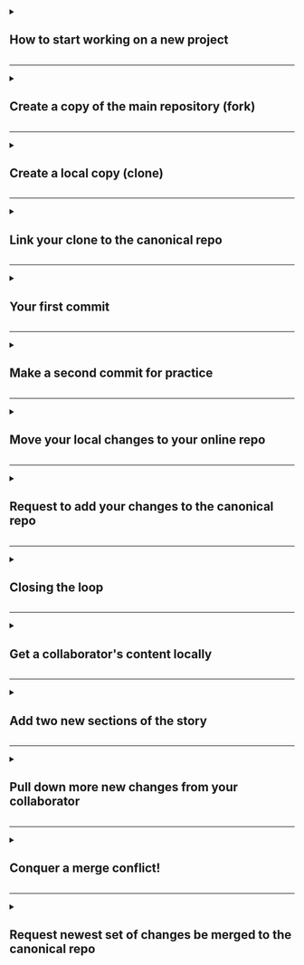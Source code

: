 <details>
<summary><h2>How to start working on a new project</h2></summary>

Scenario: You are pointed to a code repository on GitHub (this one) for a project that you just joined. You need to start contributing to this codebase. Where do you start? 

So far in the GitHub lessons, you've learned about using GitHub for version control to make and save changes (commit) and merge those changes into the code (pull request). You were also taught how to use branches to keep your code separate from the canonical codebase. However, that is not the only workflow that can be followed when using Git and GitHub. In our group, we use a slightly different version in order to manage collaborative development. Below is a generic depiction of our version control workflow. It is known more widely as the "fork-and-pull workflow".

![image](https://user-images.githubusercontent.com/13220910/81212295-4bf05a80-8f9a-11ea-8302-99a231f61480.png)

There is a main version of the code that people are collaboratively developing. Each contributor has their own version of this code online and locally. Changes are made locally, sent to their online version, and then combined with the collaborative version of the code. Contributors are able to get the changes from other users by syncing their local version with the collaborative version of the code. Now let's look at that workflow using Git + GitHub terminology.

![image](https://user-images.githubusercontent.com/13220910/81212707-dfc22680-8f9a-11ea-8fc8-ad0d960d8207.png)

There is a main version of the code that people are collaboratively developing (`upstream repository`). Each contributor has their own version of this code online (`forked repository`) and locally (`cloned repository`). Changes are saved locally (`commit`), sent to their online version (`pushed to their fork`), and then combined with the collaborative version of the code (`merged with a pull request`). Contributors are able to get the changes from other users by syncing their local version with the collaborative version of the code (`pull the upstream repository`).

We are going to walk through each of these steps within the workflow in this lesson. We will also learn about merge conflicts and what a `.gitignore` file is all about. 

</details>

<hr>

<details>
<summary><h2>Create a copy of the main repository (fork)</h2></summary>

The first step in our workflow when working on a new project is to fork the canonical repository. This creates a copy of the repository that is specific to your user on GitHub. Everyone that is working on the project has their own fork of the repository where they can safely make changes without impacting the main code or other contributor's code.

----
**Action:** Fork this repo!

1. Open the main repository page, `https://github.com/USGS-R/ds-gitflows-[username]`.
2. Click the "Fork" button at the top right (see image below).

![image](https://user-images.githubusercontent.com/13220910/81218905-94147a80-8fa4-11ea-9685-09ae5b335bdf.png)

3. If prompted with `Where should we fork ...`, choose your user account.
4. When it is complete, you should be on a new webpage. Instead of `padilla410/ds-gitflows-[username]`, you will now see `[username]/ds-gitflows-[username]` at the top.

Congratulations! You've made your own copy of the main repository.

</details>

<hr>

<details>
<summary><h2>Create a local copy (clone)</h2></summary>

The next step in our workflow is to clone your fork. This creates a local copy of the repository that is specific to your user on GitHub. The local copy is where you will make changes to the codebase. 

----
**Action:** Clone this repo!

1. Open the GitHub page for your fork, e.g. `https://github.com/[username]/ds-gitflows-[username]`. *A navigation note*: from your fork, you can easily navigate back to the canonical repository by clicking the link next to "forked from" at the top, just below your forked repository name. From the canonical repo page, you can get back to your fork by clicking the fork button on the canonical repo and choosing your existing fork from the list.
2. Click the `Clone or download` button. Again, make sure you are ***on your fork***. This means that you see `[username]/ds-gitflows-[username]` at the top of the page with `forked from USGS-R/ds-gitflows-[username]` underneath.
3. Copy the SSH address, not the HTTPS one (see image below). We should have already set up your SSH keys, but if not, follow [these instructions to generate an SSH key](https://help.github.com/en/github/authenticating-to-github/generating-a-new-ssh-key-and-adding-it-to-the-ssh-agent) and [these instructions to add the SSH key to your GitHub account](https://help.github.com/en/github/authenticating-to-github/adding-a-new-ssh-key-to-your-github-account). When you come back to the page, you should have the SSH option.

![image](https://user-images.githubusercontent.com/13220910/81214134-01241200-8f9d-11ea-9acc-994e0ccf368f.png)

4. Open Git Bash on your computer.
5. Change the working directory ([use `cd`](https://stackoverflow.com/questions/17753986/how-to-change-directory-using-windows-command-line)) to the location where you would like to create the cloned directory. I would recommend creating a folder somewhere in your D drive to put GitHub projects.
6. Type `git clone [insert URL]` and hit enter, e.g. `git clone git@github.com:[username]/ds-gitflows-[username].git`. Note that you cannot CTRL+V to paste into Git Bash. Right click and choose paste instead.
7. A new folder with the same name as the repository is now available in your working directory. In the folder, you will find the same files and file structure that you can see on GitHub.

You have now successfully cloned your fork!

</details>

<hr>

<details>
<summary><h2>Link your clone to the canonical repo</h2></summary>

We refer to online versions of GitHub repositories as "remotes". If you open Git Bash to your project directory (you may need to `cd ds-gitflows-[username]` from the end of the last issue) and run `git remote -v`, you will see a list of remotes and their URLs that are currently associated with your local copy. Currently, you have one remote - your fork of the repository - though you will see both a fetch and push option for it. It is referred to as the `origin` because your local copy *originated* from it. 

What we need to do now is link the canonical repository to your local copy. This closes the loop and enables you to pull down changes that collaborators have merged to the main repo into your local version. We refer to the online canonical version as the `upstream` repo and it is a `remote` because it is online.

----
**Action:** Link your cloned repository to the upstream remote.

1. Open the GitHub page for the main (or canonical) repository, `https://github.com/USGS-R/ds-gitflows-[username]`
2. Just like in the previous step, click `Clone or download`
3. Copy the SSH URL (not the HTTPS URL)
4. Open Git Bash to your project's working directory.  
5. Type `git remote add upstream [insert URL]`, e.g. `git remote add upstream https://github.com/USGS-R/ds-gitflows-[username]`. *Reminder:* you cannot CTRL+V to paste into Git Bash. Right click and choose paste instead.
6. Hit enter.
7. Now, when you run `git remote -v` you should see a list with both an `upstream` remote and an `origin` remote.

You have now set up your new project for collaborative development! We are ready to start making changes. Close this issue and move on to the next one.

</details>

<hr>

<details>
<summary><h2>Your first commit</h2></summary>

You are now ready to start contributing your own content to the project! Normally, you would be adding new files, editing lines of code, etc; however, to keep this tutorial programming language-agnostic, we will be editing text in a Markdown document. I think you have already learned about Markdown but if not, visit [this quick article](https://guides.github.com/features/mastering-markdown/) to learn about it.

We will be using the `dryville_story.md` file to illustrate changes to a repository. First, you will make a change and then save it with Git.

----
**Action:** Add text to the story and commit your change.

1. Before we make any changes, let's check that we are starting from a clean slate. Run `git status` in Git Bash in your project directory. You should see a message that says "nothing to commit". This means that there are no changes on your local copy and it exactly matches the content on your remote fork (the `origin` repo). This is good!
1. Now, open the `dryville_story.md` file on your computer. Any text editor will do, such as [Notepad++](https://notepad-plus-plus.org/downloads/). Currently, there is a title (denoted by `#`) and two sub-headers (denoted by `##`) with text. You can also see the syntax for hyperlinks, `[text that appears](link/to/the/website)`. To see how this syntax is rendered on GitHub, open the `dryville_story.md` file on GitHub by going to the main repo (`https://github.com/USGS-R/ds-gitflows-[username]`) and clicking the file name.
1. Now, we will add the next section of the story (we are recreating the story available [here on the USGS Water Science School](https://www.usgs.gov/special-topic/water-science-school/science/story-water-dryville)). Open that link. The next section in the story that we don't have in our file yet is called "Getting Water to Your Homes". Add the title (use `##`), the body text, and the appropriate link for the words "over 8 pounds a gallon" to the `dryville_story.md` file locally. Save the file.
1. Now, we have made a change in our local repo. If you run `git status` in Git Bash, you should see the words "modified: dryville_story.md". This means that Git detects a new change. At this point, you could run `git diff` to visually see the changes you made: red = original, green = changed (if you do this and see a `:` at the bottom of your bash window, type `q` to get out of the diff view before proceeding). You will also see the words "no changes added to commit". This is because we have not told Git to record these changes; we have not "staged" them. 
1. We now need to stage these changes so that they can be included in our commit. To stage our changes, run `git add dryville_story.md`. Now when you run `git status`, you see that the "modified: dryville_story.md" change is listed under "Changes to be committed". We are now ready to make a commit.
1. To make a commit, run `git commit -m "[insert your message here]"`. For this change, we will run `git commit -m "add getting-water-to-your-homes section"`. Any change that was listed under the "Changes to be committed" section when we ran `git status` will be included in this commit.
1. Run `git status` again. We should be back to where we started. There is "nothing to commit" because we don't have any additional changes to the repository content - we already committed our only changes. However, you will also see that it says "Your branch is ahead of 'origin/master' by 1 commit". We'll talk about that later.

You have now made a commit and recorded your changes with Git! Close this issue and move on to the next one.

</details>

<hr>

<details>
<summary><h2>Make a second commit for practice</h2></summary>

Practice makes perfect - let's make a second commit to our local repo.

----
**Action:** Add the next section's text and commit this change.

1. If you run `git status` in Git Bash  right now, you should see a message that says "nothing to commit" and also "Your branch is ahead of 'origin/master' by 1 commit". 
1. Open the `dryville_story.md` file on your computer and add the next section of [the story](https://www.usgs.gov/special-topic/water-science-school/science/story-water-dryville), which is called "Dryville's First Water Works". Keep the same formatting as before (`##` for the title, `[inline text](url)` for hyperlinks). Save the file.
1. We have now made a second change in our local repo. If you run `git status` in Git Bash, you should see the words "modified: dryville_story.md". This means that Git detects your change. You will also see the words "no changes added to commit". This is because we still need to stage our changes. Note that you will still see "Your branch is ahead of 'origin/master' by 1 commit" - more on that later.
1. Run `git add dryville_story.md` to stage these changes so that they can be included in our next commit. Now when you run `git status`, you see that the "modified: dryville_story.md" change is listed under "Changes to be committed". We are now ready to make a commit.
1. Run `git commit -m "add dryvilles-first-water-works section"` to make a second commit.
1. Run `git status` again. We should be back to where we started. There is "nothing to commit" because we don't have any additional changes to the repository content - we already committed our changes. However, you will now see that it says "Your branch is ahead of 'origin/master' by 2 commits". We'll talk about that next.

You have now made two commits and recorded your changes with Git! Close this issue and move on to the next one.


</details>

<hr>

<details>
<summary><h2>Move your local changes to your online repo</h2></summary>

At this point, we have made our file changes and are satisfied with the state of our local repository. It is time to join these changes with the main repository so that our collaborators can use them. Before we can merge our changes with the main repository, we need to get our local changes onto our fork on GitHub.

----
**Action:** Push your changes to your GitHub fork. 

1. If you run `git status` in Git Bash  right now, you should see a message that says "nothing to commit" and also "Your branch is ahead of 'origin/master' by 2 commits". This means that our local version has 2 new changes that do not appear in our remote fork (called the `origin` because our local version *originated* from it). 
1. To get our local changes to appear on our remote fork, we need to "push" them there. To do so, run `git push`. By default, it will push changes up to the `origin` remote `master` branch (we aren't using branching just yet, so everything is the `master` branch). If you want to be more explicit, you can run `git push [remote name] [branch name]`. For example, `git push origin master` will do the same as `git push`.
1. After you run this successfully, you will see "To github.com:[username]/ds-gitflows-template.git" near the bottom. It is telling you where those changes went, which is to your remote fork. Yay!
1. Go to your fork's webpage (`https://github.com/[username]/ds-gitflows-[username]`) and click on the `commits` button (see image below). You should see your two commit messages appear there.

![image](https://user-images.githubusercontent.com/13220910/81228151-2b80ca00-8fb3-11ea-9ffe-885791732755.png)

You have pushed your changes up to GitHub! Close this issue and move on to the next one.


</details>

<hr>

<details>
<summary><h2>Request to add your changes to the canonical repo</h2></summary>

With the new changes on your fork, your are now ready to create a pull request (PR). A PR bundles all of your commits together and *requests* that they be *pull*ed into the canonical repository. When a PR is opened, you typically request that a collaborator review your changes. They can look at your PR and examine how the sum of all of your commits differ from the existing canonical repo. They can make suggestions for revisions to specific lines and ask for changes before they merge your contributions into the main repo. 

For now, we will discuss how to open a pull request.

----
**Action:** Open a pull request. 

1. Go to **your fork's** webpage (`https://github.com/[username]/ds-gitflows-[username]`). At the top, you will see a "New pull request button" (see image below). Click that button.

![image](https://user-images.githubusercontent.com/13220910/81233801-17da6100-8fbd-11ea-9a84-07c9a9a3e705.png)

2. Before your pull request is actually created, you should verify that you are requesting the correct changes be merged with the correct repository. For now, we are not working with branches, so don't worry about the fields that say "master". However, you should verify that the `base repository` is set to the project canonical repo (`USGS-R/ds-gitflows-[username]` in this case) and that the `head repository` is set to your fork (`[username]/ds-gitflows-[username]`). You also need to verify the commits lists. It should list the two that you just created.
3. When you have checked those things, you can click the green "Create pull request" button.
4. You still haven't made the pull request yet - one more step. You now need to title your pull request and add a description about your changes. I believe this was discussed earlier but if you need a refresher, [here is an article about some common best practices when it comes to PRs](https://www.atlassian.com/blog/git/written-unwritten-guide-pull-requests). In your description, make sure to reference this issue by typing `#[issue number]`. 
5. Once you add a title and description, click the cog next to the `Reviewers` feature on the right bar and select @lindsayplatt as the reviewer from the drop-down menu. If you do not have the option to add a reviewer, do step 6 and then add the reviewer after.
6. Now you are ready - click "Create pull request"

You have now successfully created a PR! Wait for your PR to be reviewed and merged. Once your PR has been merged, close this issue and move on to the next one.


</details>

<hr>

<details>
<summary><h2>Closing the loop</h2></summary>

Congratulations - your PR was merged and you have successfully changed the canonical repository. You are almost a Git Pro! 

Merging a PR creates a commit on the canonical repository. Even though the most recent changes were your additions, technically your fork and local repository do not have that "merge" commit and are now out-of-date with the canonical repo. So, what we will do now is learn how to close the loop after your PR is merged.

----
**Action:** Close the loop. 

1. Open Git Bash and make sure you are in your project's directory (reminder: use `cd`).
1. Pull down changes from the canonical repository (aka the "upstream" remote) by running `git pull upstream master`.
1. We now have changes locally that do not appear on our fork (aka the "origin" remote). So if we run `git status`, we get the message "Your branch is ahead of 'origin/master' by X commits".
1. Just like we did earlier, we can push our local changes to our fork by running `git push` (or `git push origin master` to be explicit).
1. Now when you run `git status`, you should see that everything is up-to-date and there is nothing to commit. 

You have successfully closed the loop after your PR was merged! Close this issue and move to the next one.


</details>

<hr>

<details>
<summary><h2>Get a collaborator's content locally</h2></summary>

Scenario: After your content was merged, a collaborator tells you that they added additional content. You want to keep working, but you don't want to duplicate anything they did. You now need to pull in their content to your local repository before you continue working. Don't worry, we have done this before. We just need to pull down any new changes from the canonical repository!

----
**Action:** Pull down a collaborator's contributions to the canonical repository. 

1. First, verify that you did indeed close the previous issue.
1. Now, visit that canonical repository on GitHub and look at the commits (go to `https://github.com/USGS-R/ds-gitflows-[username]` and click on "commits"). You should see a new commit that was not created by you. 
1. Click on the commit name to see what changes were made. Looks like your collaborator added the next section of the story! 
1. Our goal is to continue this work and add another section but first, we need to get our collaborator's changes locally. Before pulling down changes, verify that you don't have any uncommitted changes locally. Run `git status` and look for the phrase, "nothing to commit".
1. Next, pull their changes down using `git pull upstream master`. Remember, the "canonical repository" is referred to as the "upstream" remote in git commands.
1. Now when you open your `dryville_story.md` file locally, you should see the "Be Gone, Dirty Water" section is the last in the file. 

Great! You successfully pulled down contributions that someone else on your team made to the repository. Next, we will add another section. Close this issue and move to the next one.


</details>

<hr>

<details>
<summary><h2>Add two new sections of the story</h2></summary>

Time to add on to this story. We've done this a couple times now, so the edit-save-add-commit pattern should be getting familiar.

----
**Action:** Add text for the next two sections and commit those changes.

1. If you run `git status` in Git Bash  right now, you should see a message that says "nothing to commit" and also "Your branch is ahead of 'origin/master' by 1 commit" (that one commit is the one from your collaborator that has not yet been pushed to your fork). 
1. Open the `dryville_story.md` file on your computer and add the next section of [the story](https://www.usgs.gov/special-topic/water-science-school/science/story-water-dryville), which is called "Your First Flood". Keep the same formatting as before (`##` for the title, `[inline text](url)` for hyperlinks). Save the file.
1. If you run `git status` in Git Bash, you should see the words "modified: dryville_story.md". This means that Git detects your change. You will also see the words "no changes added to commit". This is because we still need to stage our changes. Note that you will still see "Your branch is ahead of 'origin/master' by 1 commit" - we still haven't pushed since we pulled down our collaborator's changes.
1. Run `git add dryville_story.md` to stage these changes so that they can be included in our next commit. Now when you run `git status`, you see that the "modified: dryville_story.md" change is listed under "Changes to be committed". We are now ready to make a commit.
1. Run `git commit -m "add your-first-flood section"` to make a commit.
1. Run `git status` again. We should be back to where we started. There is "nothing to commit" because we don't have any additional changes to the repository content - we already committed our changes. However, you will now see that it says "Your branch is ahead of 'origin/master' by 2 commits".
1. Now repeat for "Storing Water for a Rainy Day". Copy and paste text from [the complete story](https://www.usgs.gov/special-topic/water-science-school/science/story-water-dryville). Keep the same formatting as before (`##` for the title, `[inline text](url)` for hyperlinks). Save the file.
1. Run `git add dryville_story.md` to stage these changes.
1. Run `git commit -m "add storing-water-for-a-rainy-day section"` to make a commit.
1. Now `git status` shows that we are ahead of `origin/master` by 3 commits.

You have now made two new commits. Close this issue and move on to the next one.


</details>

<hr>

<details>
<summary><h2>Pull down more new changes from your collaborator</h2></summary>

In the last issue, we made two commits that added two new sections of the story to our `dryville_story.md` file. Huzzah! Everything is peachy. However, while you were doing that, your collaborator also decided to add to the story and they committed before you. Now, we need to once again pull down their changes before moving on.

----
**Action:** Pull down your collaborator's most recent additions. 

1. First, verify that you did indeed close the previous issue.
1. Before pulling down changes, verify that you don't have any uncommitted changes locally. Run `git status` and look for the phrase, "nothing to commit".
1. Next, pull their changes down using `git pull upstream master`. 
1. Uh oh, there seems to be an issue. When we pulled down those changes, the message "CONFLICT (content): Merge conflict in dryville_story.md" appeared. We must have been editing the same line of the file as our collaborator.

Your first merge conflict! Everything will be OK, promise :) Close this issue and move on to the next one.


</details>

<hr>

<details>
<summary><h2>Conquer a merge conflict!</h2></summary>

In the last issue, we pulled down changes from our collaborator and realized that there was a merge conflict. This occurs when you edit the same line of code. In this case, you both added on to the last line of the file. Don't worry - merge conflicts are not as intimidating as they may seem. Let's do this!

----
**Action:** Fix the merge conflict. 

1. Open your local `dryville_story.md` file.
1. Scroll through the file and look for where the merge conflict happens. Merge conflicts are denoted by `<<<<<<<` at the start and `>>>>>>>` at the end. Sometimes, there are multiple conflicts and each will be sectioned off with the left and right pointing carrots.
1. We have one merge conflict in this situation, so that makes this easier. Merge conflicts happen because Git doesn't know which are the correct lines. A human needs to intervene and decide what to keep and what not to keep. Look at your conflict in `dryville_story.md`. The content between `<<<<<<< HEAD` and `=======` is the content that existed in your version of the file before you attempted to pull other changes. The content between `=======` and `>>>>>>>` is what you pulled down and tried to merge. Examine the differences between the content in those sections.
1. The most obvious difference is that your version has the `Your First Flood` section, while the version you are trying to merge does not. So, you would want to keep the `Your First Flood` text. Cut and paste that section so that it is outside and above the `<<<<<<< HEAD` section (see below).

```
## Your First Flood

You're again happy until the first desert downpour hits. The rain flows down the hills (runoff) into Dryville's town center and suddenly you have your first flood — more unwanted water (and the mud it carries with it) to deal with. You decide to build a set of storm drains to fix this problem. Lay some more (this time BIG) pipes through town with intakes where the water collects in low spots. Storm water will flow into these pipes and be sent on its way downhill into your creek. Another problem solved.

But when the storm hit, Dryville Creek overflowed and flooded some houses that were built on the flood plain, the flat ground alongside of the creek. You can do two things here. Look at the lay of the land and decide what parts of the creek bed will flood most often when it really rains and don't allow people to build houses there, or build a dam upstream to create a reservoir to trap storm water before it floods into town. Your reservoir can then release the water slowly over a long period of time, thus preventing floods and recharging ground water.

<<<<<<< HEAD
## Storing Water for a Rainy Day

You start thinking... a reservoir (you can call it a lake) above town could really serve a lot of purposes. A lake will provide a place for you to have fun — go swimming, boating, catch catfish, and relax. You can run your water-supply intake pipes from the lake instead of from your creek, especially since the flood destroyed your water-intake pumping station. With a dam you can release only the amount of water you want into the creek below the dam, thus making sure you have just the right amount of water running in Dryville Creek at all times. A dam would even help prevent flooding downstream because you can hold extra rainfall and runoff during a storm and slowly release it afterward. You can build a bigger paddle wheel, or, better yet, construct a real [hydroelectric power plant](https://www.usgs.gov/special-topic/water-science-school/science/hydroelectric-power-water-use) in your dam to start generating electricity! More problems solved.
=======
## Storing Water for a Rainy Day

You start thinking... a reservoir (you can call it a lake) above town could really serve a lot of purposes. A lake will provide a place for you to have fun — go swimming, boating, catch catfish, and relax. You can run your water-supply intake pipes from the lake instead of from your creek, especially since the flood destroyed your water-intake pumping station. With a dam you can release only the amount of water you want into the creek below the dam, thus making sure you have just the right amount of water running in Dryville Creek at all times. A dam would even help prevent flooding downstream because you can hold extra rainfall and runoff during a storm and slowly release it afterward. You can build a bigger paddle wheel, or, better yet, construct a real hydroelectric power plant in your dam to start generating electricity! More problems solved.
>>>>>>> afd002e4b66f31f815e4236ffa6ea3e17f127e1d
```

5. Now, continuing on. Examine the differences between the "Storing Water for a Rainy Day" sections. Can you find any?
6. The only difference should be that your version (the top one) has a hyperlink for the hydroelectric power plant, while the version that is being merged does not. So, we actually want to keep only the version that you created. 
7. Delete the content between `=======` and `>>>>>>>`.
8. Now you are left with the merge conflict symbols and the correct version of the "Storing Water for a Rainy Day" section. Delete all of the symbols related to the merge conflict (`<<<<<<< HEAD`, `=======`, and `>>>>>>> [random letters/numbers]`). Now, you should be back to where you started (which happens in merge conflict resolution sometimes).
9. Save the file.
10. The last step for resolving a merge confict is to commit your changes. Follow the same pattern as before. Running `git status` will show you that you have an unresolved merge conflict. Just as before, run `git add dryville_story.md` to stage your changed file. Then commit by running `git commit -m "resolve merge conflict"`. 
11. Now, when you run `git status` you will see that you don't have any changes to commit (but your branch still ahead of origin/master - see next issue).

You successfully resolved a conflict! Close this issue and move on to the next one.


</details>

<hr>

<details>
<summary><h2>Request newest set of changes be merged to the canonical repo</h2></summary>

We are now ready to push our local changes (including the resolved merge conflict) up to our fork (aka remote "origin"). Then, we can open a pull request (PR). 

----
**Action:** Push your changes to your GitHub fork and open a PR. 

1. If you run `git status` in Git Bash  right now, you should see a message that says "nothing to commit" and also "Your branch is ahead of 'origin/master' by X commits". Our local version has new changes that do not appear in our fork (aka the remote `origin` because our local version *originated* from it). 
1. Just as before, we need to "push" our local changes to our remote fork. Run `git push origin master` to do so. 
1. Go to **your fork's** webpage (`https://github.com/[username]/ds-gitflows-[username]`) and click on the `commits` button (see image below). You should see your new commit messages appear there.
1. Now, click the "Code" tab to go back to your fork's home page. At the top, click the "New pull request button".
1. Before your pull request is actually created, you need to verify that you are requesting the correct changes be merged with the correct repository. Remember, we are not working with branches, so don't worry about the fields that say "master". However, you should verify that the `base repository` is set to the project canonical repo (`USGS-R/ds-gitflows-[username]`) and that the `head repository` is set to your fork (`[username]/ds-gitflows-[username]`).
1. After verifying, click the green "Create pull request" button.
1. Add a title to your pull request and a description about your changes. In your description, make sure to reference this issue by typing `#[issue number]`. 
1. Once you add a title and description, click the cog next to the `Reviewers` feature on the right bar and select @lindsayplatt as the reviewer from the drop-down menu. If you do not have the option to add a reviewer, do step 9 and then add the reviewer after.
1. Now, click "Create pull request".

You have successfully made a second pull request! Wait for your PR to be reviewed and merged. Once your PR has been merged, close this issue and move on to the next one.


/details>

<hr>

<details>
<summary><h2>Close another loop after a merged PR</h2></summary>

Your PR was merged! Yay! Now, remember that "closing the loop" thing we did after our last PR was merged? Let's do it again.

Merging a PR creates a commit on the canonical repository. Even though the most recent changes were your additions, technically your fork and local repository do not have that "merge" commit and are now out-of-date with the canonical repo. So, we need to close the loop.

----
**Action:** Close the loop. 

1. Open Git Bash and make sure you are in your project's directory (reminder: use `cd`).
1. Pull down changes from the canonical repository (aka the "upstream" remote) by running `git pull upstream master`.
1. We now have changes locally that do not appear on our fork (aka the "origin" remote). So if we run `git status`, we get the message "Your branch is ahead of 'origin/master' by X commits".
1. Just like we did earlier, we can push our local changes to our fork by running `git push` (or `git push origin master` to be explicit).
1. Now when you run `git status`, you should see that everything is up-to-date and there is nothing to commit. 

You have once again closed the loop after your PR was merged! Close this issue and move to the next one.

/details>

<hr>

<details>
<summary><h2>Using a gitignore file</h2></summary>

The last topic we are going to cover in this tutorial is the `.gitignore` file. These files are used when you have a local file that you don't want to track changes to in a commit or put on GitHub. You simply add the name of the file (including directory structure when applicable) to the `.gitignore` file to have Git *ignore* it (see what they did there?). This practice is often used for intermediate files created by processes within your repo, temporary files, or really large data that need to be stored elsewhere. Additional information about `.gitignore` files can be found in [this article](https://www.pluralsight.com/guides/how-to-use-gitignore-file).

----
**Action:** Add a file and then gitignore it.

1. First, open the `.gitignore` file that is in your local directory using a text editor (for example, Notepad++). It should be completely empty.
1. Next, download [this image](https://prd-wret.s3.us-west-2.amazonaws.com/assets/palladium/production/s3fs-public/styles/carousel_large/public/thumbnails/image/wss-wu-dryville.jpg?itok=uxY0Fwj1) (right click and choose "Save image as") and save as `wss-wu-dryville.jpg` in your `ds-gitflows-[username]` folder. 
1. Now in Git Bash, run `ls` to "list" the items in your current working directory. You should see the following: `dryville_story.md`, `README.md` and `wss-wu-dryville.jpg`. Note that the `.gitignore` file doesn't show up with `ls` because it is technically a "hidden" file (starts with a `.`).
1. So, you've added a new file to your repository. Now, run `git status`. Git shows that `wss-wu-dryville.jpg` is an untracked file. We could leave it like that and just try to remember to not commit it, but that seems risky. The more foolproof way is to to add it to the `.gitignore` file.  
1. Add `wss-wu-dryville.jpg` to the `.gitignore` file. Save the file.
1. Now run `git status`. It no longer shows `wss-wu-dryville.jpg` as an untracked file, but instead shows that we have modified `.gitignore`. That is because this file is version controlled - whenever we change it, we push those changes to the master repository so that everyone uses the same one. 
1. Now, commit your changes to `.gitignore` and push to your fork.  
```
git add .gitignore
git commit -m "add downloaded image to gitignore"
git push origin master
```
8. Finally, create a pull request. Make sure to add @lindsayplatt as a reviewer of your PR and reference this issue using `#[issue number]`. Reminder - you can look back at closed issues to follow along with past instructions by clicking "Issues" and then "Closed" on the GitHub page for the canonical repository.

Once you open your PR, wait for it to be reviewed and merged. Once your PR has been merged, close this issue and go to the next one.

/details>

<hr>

<details>
<summary><h2>In conclusion ...</h2></summary>

Welcome to the end of the hands on tutorial with Git and GitHub! You have now been exposed and practiced the basic workflow that USGS DS uses for collaborating on codebases. See the bottom of this issue for instructions about next steps.

## The conceptual diagram of the workflow you just learned/used 

![image](https://user-images.githubusercontent.com/13220910/81212707-dfc22680-8f9a-11ea-8fc8-ad0d960d8207.png)

## A summary list of commands that were used.

### Setting up a new project

1. Fork the canonical repo to your username.
1. Create a local copy of your fork - copy the SSH URL from **your fork's** GitHub page, then in Git Bash run `git clone [insert your fork's SSH URL]`.
1. Add the canonical repo as a remote to your local version - copy the SSH URL from **the canonical repo's** GitHub page, then in Git Bash run `git remote add upstream [insert canonical repo's SSH URL]`.
1. Verify that you are ready to go with remotes - run `git remote -v` and check that your fork's URL is next to `origin` and the canonical repo is listed next to `upstream`.

### Saving a change locally

1. Change the file(s).
1. Inspect what changes git detects - run `git status`
1. Stage the files that you want to include in your commit - `git add [insert file name]`. Pro tip: use `git add .` to stage all changed files listed with `git status`.
1. Commit your staged changes - `git commit -m "[commit message here]"`

### Moving your local commits to your fork

1. Run `git push origin master`
1. Look at the "commits" page on your fork on GitHub to see your new commits.

### Adding your changes to the canonical repository

1. Once you have changes on your fork that make it different from the canonical repository, go to your fork's GitHub page and click "New pull request". 
1. In the next screen, verify that the `base` repository shows the canonical and the `head` repository shows your fork. 
1. Click "Create pull request".
1. Add a title and description. Include a peer as a reviewer and link to any related issues by adding `#[issue number]` in your description.
1. The reviewer will merge the changes.
1. Close the loop by pulling down the changes from upstream to your local repo - `git pull upstream master`

### Handling merge conflicts

1. If you have a merge conflict after pulling down changes, look in the file(s) that have been flagged as having conflicts.
1. Inspect the content between `<<<<<<< HEAD` and `=======`, which is the content that existed before the merge (likely your content).
1. Now inspect the content between `=======` and `>>>>>>> [string of letters and numbers]`, which is the content that is trying to be merged with what currently exists locally (likely the remote content).
1. Decide what of that content to keep and what to delete.
1. Remove the merge conflict symbols, `<<<<<<< HEAD`, `=======`, and `>>>>>>> [string of letters and numbers]`.
1. Save the file and then commit your merge resolution (see above for making commits). The the message "resolve merge conflict" is often used.

## Feeling confident? Explore more!

There is a lot more Git that can be learned, but the above are the basics that will probably be enough for awhile. As you start to get more advanced, there may be some additional concepts/commands you should learn such as, 

* Temporarily hiding changes in order to pull upstream changes to avoid conflicts (`git stash`, `git stash apply`),
* branching (`git checkout -b`), and
* much more!

----
**Action:** Once you are done reading this, close this issue and return to the canonical repo's main GitHub page `https://github.com/USGS-R/ds-gitflows-[username]`.

/details>

<hr>